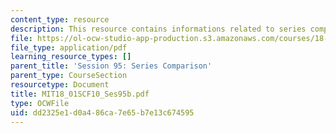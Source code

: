 ```yaml
---
content_type: resource
description: This resource contains informations related to series comparison.
file: https://ol-ocw-studio-app-production.s3.amazonaws.com/courses/18-01sc-single-variable-calculus-fall-2010/dd2325e1d0a486ca7e65b7e13c674595_MIT18_01SCF10_Ses95b.pdf
file_type: application/pdf
learning_resource_types: []
parent_title: 'Session 95: Series Comparison'
parent_type: CourseSection
resourcetype: Document
title: MIT18_01SCF10_Ses95b.pdf
type: OCWFile
uid: dd2325e1-d0a4-86ca-7e65-b7e13c674595
---
```


